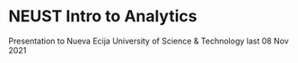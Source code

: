# NEUST Intro to Analytics
Presentation to Nueva Ecija University of Science & Technology last 08 Nov 2021

